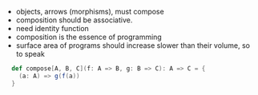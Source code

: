 - objects, arrows (morphisms), must compose
- composition should be associative.
- need identity function
- composition is the essence of programming
- surface area of programs should increase slower than their volume, so to speak

```scala
  def compose[A, B, C](f: A => B, g: B => C): A => C = {
    (a: A) => g(f(a))
  }
```

